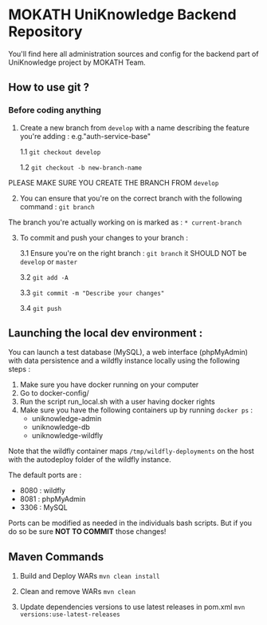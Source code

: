# MOKATH UniKnowledge Backend Repository

You'll find here all administration sources and config for the backend part of UniKnowledge project by MOKATH Team.

## How to use git ?

### Before coding anything

1. Create a new branch from `develop` with a name describing the feature you're adding : e.g."auth-service-base"

    1.1 `git checkout develop`

    1.2 `git checkout -b new-branch-name`

PLEASE MAKE SURE YOU CREATE THE BRANCH FROM `develop`

2. You can ensure that you're on the correct branch with the following command :
`git branch`

The branch you're actually working on is marked as : `* current-branch`

3. To commit and push your changes to your branch :

    3.1 Ensure you're on the right branch : `git branch` it SHOULD NOT be `develop` or `master`

    3.2 `git add -A`

    3.3 `git commit -m "Describe your changes"`

    3.4 `git push`

## Launching the local dev environment :

You can launch a test database (MySQL), a web interface (phpMyAdmin) with data persistence and a wildfly instance locally using the following steps :

1. Make sure you have docker running on your computer
2. Go to docker-config/
3. Run the script run_local.sh with a user having docker rights
4. Make sure you have the following containers up by running `docker ps` :
	- uniknowledge-admin
	- uniknowledge-db
	- uniknowledge-wildfly

Note that the wildfly container maps `/tmp/wildfly-deployments` on the host with the autodeploy folder of the wildfly instance.

The default ports are :
- 8080 : wildfly
- 8081 : phpMyAdmin
- 3306 : MySQL

Ports can be modified as needed in the individuals bash scripts. But if you do so be sure **NOT TO COMMIT** those changes!

## Maven Commands

1. Build and Deploy WARs
`mvn clean install`

2. Clean and remove WARs
`mvn clean`

3. Update dependencies versions to use latest releases in pom.xml
`mvn versions:use-latest-releases`
